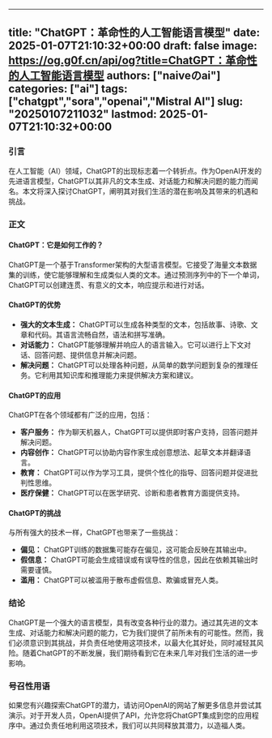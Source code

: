 
---
title: "ChatGPT：革命性的人工智能语言模型"
date: 2025-01-07T21:10:32+00:00
draft: false
image: https://og.g0f.cn/api/og?title=ChatGPT：革命性的人工智能语言模型
authors: ["naiveのai"]
categories: ["ai"]
tags: ["chatgpt","sora","openai","Mistral AI"]
slug: "20250107211032"
lastmod: 2025-01-07T21:10:32+00:00
---
### 引言

在人工智能（AI）领域，ChatGPT的出现标志着一个转折点。作为OpenAI开发的先进语言模型，ChatGPT以其非凡的文本生成、对话能力和解决问题的能力而闻名。本文将深入探讨ChatGPT，阐明其对我们生活的潜在影响及其带来的机遇和挑战。

### 正文

#### ChatGPT：它是如何工作的？

ChatGPT是一个基于Transformer架构的大型语言模型。它接受了海量文本数据集的训练，使它能够理解和生成类似人类的文本。通过预测序列中的下一个单词，ChatGPT可以创建连贯、有意义的文本，响应提示和进行对话。

#### ChatGPT的优势

- **强大的文本生成：** ChatGPT可以生成各种类型的文本，包括故事、诗歌、文章和代码。其语言流畅自然，语法和拼写准确。
- **对话能力：** ChatGPT能够理解并响应人的语言输入。它可以进行上下文对话、回答问题、提供信息并解决问题。
- **解决问题：** ChatGPT可以处理各种问题，从简单的数学问题到复杂的推理任务。它利用其知识库和推理能力来提供解决方案和建议。

#### ChatGPT的应用

ChatGPT在各个领域都有广泛的应用，包括：

- **客户服务：** 作为聊天机器人，ChatGPT可以提供即时客户支持，回答问题并解决问题。
- **内容创作：** ChatGPT可以协助内容作家生成创意想法、起草文本并翻译语言。
- **教育：** ChatGPT可以作为学习工具，提供个性化的指导、回答问题并促进批判性思维。
- **医疗保健：** ChatGPT可以在医学研究、诊断和患者教育方面提供支持。

#### ChatGPT的挑战

与所有强大的技术一样，ChatGPT也带来了一些挑战：

- **偏见：** ChatGPT训练的数据集可能存在偏见，这可能会反映在其输出中。
- **假信息：** ChatGPT可能会生成错误或有误导性的信息，因此在依赖其输出时需要谨慎。
- **滥用：** ChatGPT可以被滥用于散布虚假信息、欺骗或冒充人类。

### 结论

ChatGPT是一个强大的语言模型，具有改变各种行业的潜力。通过其先进的文本生成、对话能力和解决问题的能力，它为我们提供了前所未有的可能性。然而，我们必须意识到其挑战，并负责任地使用这项技术，以最大化其好处，同时减轻其风险。随着ChatGPT的不断发展，我们期待看到它在未来几年对我们生活的进一步影响。

### 号召性用语

如果您有兴趣探索ChatGPT的潜力，请访问OpenAI的网站了解更多信息并尝试其演示。对于开发人员，OpenAI提供了API，允许您将ChatGPT集成到您的应用程序中。通过负责任地利用这项技术，我们可以共同释放其潜力，以造福人类。